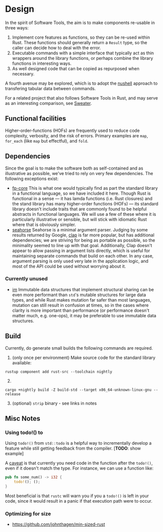 
# Design

In the spirit of Software Tools, the aim is to make components re-usable
in three ways:

 1. Implement core features as functions, so they can be re-used within Rust.
    These functions should generally return a `Result` type, so the caller
    can decide how to deal with the error.
 2. Executable commands with a simple interface that typically act as thin
    wrappers around the library functions, or perhaps combine the library
    functions in interesting ways.
 3. As well designed code that can be copied as repurposed when necessary.

A fourth avenue may be explored, which is to adopt the
[nushell](https://github.com/rjbs/Sweater) approach to transfering
tabular data between commands.

For a related project that also follows Software Tools in Rust, and
may serve as an interesting comparison, see
[Sweater](https://github.com/rjbs/Sweater).

## Functional facilities

Higher-order-functions (HOFs) are frequently used to reduce code
complexity, verbosity, and the risk of errors. Primary examples are
`map`, `for_each` (like `map` but effectful), and `fold`.

## Dependencies

Since the goal is to make the software both as self-contained and
as illustrative as possible, we've tried to rely on very few dependencies.
The following exceptions exist:

- [fp-core](https://docs.rs/fp-core)
  This is what one would typically find as part the standard library
  in a functional language, so we have included it here. Though Rust is functional
  in a sense — it has lamda functions (i.e. Rust closures) and the stand library
  has many higher-order functions (HOFs) — its standard library doesn't include
  traits that are commonly found to be helpful abstracts in functional languages.
  We will use a few of these where it is particularly illustrative or sensible,
  but will stick with idiomatic Rust where that is obviously simpler.
- [seahorse](https://docs.rs/seahorse)
  Seahorse is a minimal argument parser. Judging by some results
  returned by Google, [clap](https://clap.rs) is far more popular, but
  has additional dependencies; we are striving for being as portable
  as possible, so the minimality seemed to line up with that
  goal. Additionally, Clap doesn't appear to allow passing in argument
  lists directly, which is useful for maintaining separate commands
  that build on each other. In any case, argument parsing is only used
  very late in the application logic, and most of the API could be used
  without worrying about it.

### Currently unused

- [im](https://docs.rs/im)
  Immutable data structures that implement structural sharing can be
  even more performant than `std`'s mutable structures for large
  data types, and while Rust makes mutation far safer than most languages,
  mutation can still result in confusion at times, so in the cases where
  clarity is more important than performance (or performance doesn't
  matter much, e.g. one-ops), it may be preferable to use immutable data
  structures.


## Build

Currently, do generate small builds the following commands
are required.

1. (only once per environment) Make source code for the standard library available:

```
rustup component add rust-src --toolchain nightly
```

2.

```
cargo +nightly build -Z build-std --target x86_64-unknown-linux-gnu --release
```

3. (optional) `strip` binary - see links in notes

## Misc Notes

### Using todo!() to

Using `todo!()` from `std::todo` is a helpful way to incrementally
develop a feature while still getting feedback from the
compiler. [**TODO**: show example]

A [caveat](https://github.com/rust-lang/rfcs/issues/3045) is that
currently you need code in the function after the `todo!()`, even
if it doesn't match the type. For instance, we can use a function
like:

```rust
pub fn some_num() -> i32 {
    todo!(); ();
}
```

Most beneficial is that `rustc` will warn you if you a `todo!()` is
left in your code, since it would result in a panic if that execution
path were to occur.


### Optimizing for size

* https://github.com/johnthagen/min-sized-rust